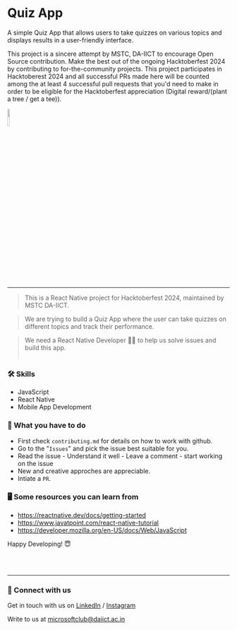 # Quiz App

A simple Quiz App that allows users to take quizzes on various topics and displays results in a user-friendly interface.

This project is a sincere attempt by MSTC, DA-IICT to encourage Open Source contribution. Make the best out of the ongoing Hacktoberfest 2024 by contributing to for-the-community projects. This project participates in Hacktoberest 2024 and all successful PRs made here will be counted among the at least 4 successful pull requests that you'd need to make in order to be eligible for the Hacktoberfest appreciation (Digital reward/(plant a tree / get a tee)).

<img src="https://res.cloudinary.com/dbvyvfe61/image/upload/v1619799241/Cicada%203301:%20Reinvented/MSTC_ffmo9v.png" width="10%">

---

>This is a React Native project for Hacktoberfest 2024, maintained by MSTC DA-IICT.

>We are trying to build a Quiz App where the user can take quizzes on different topics and track their performance.

>We need a React Native Developer :technologist: to help us solve issues and build this app.
<br><br>
### :hammer_and_wrench: Skills
* JavaScript
* React Native
* Mobile App Development


### :dart: What you have to do
* First check `contributing.md` for details on how to work with github.
* Go to the "`Issues`" and pick the issue best suitable for you. 
* Read the issue - Understand it well - Leave a comment - start working on the issue
* New and creative approches are appreciable.
* Intiate a `PR`.


### :desktop_computer: Some resources you can learn from
  * https://reactnative.dev/docs/getting-started
  * https://www.javatpoint.com/react-native-tutorial
  * https://developer.mozilla.org/en-US/docs/Web/JavaScript

Happy Developing! :innocent:

<br><br>

---
  
### 🔗 Connect with us
Get in touch with us on [LinkedIn](https://www.linkedin.com/company/microsoft-student-technical-club-da-iict/) / [Instagram](https://www.instagram.com/mstc_daiict/)

Write to us at microsoftclub@daiict.ac.in